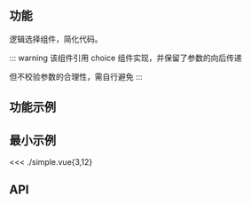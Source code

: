 ## 功能

逻辑选择组件，简化代码。

::: warning
该组件引用 choice 组件实现，并保留了参数的向后传递

但不校验参数的合理性，需自行避免
:::

## 功能示例

<Example />

## 最小示例

<<< ./simple.vue{3,12}

## API

<Usage />

<script setup>
import Example from "@/components/choice-boolean/docs/example.vue";
import Usage from "@/components/choice-boolean/docs/usage.vue";
</script>
